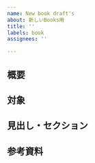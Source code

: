 ```yaml
---
name: New book draft's
about: 新しいBooks用
title: ''
labels: book
assignees: ''

---
```


## 概要

## 対象

## 見出し・セクション

## 参考資料
